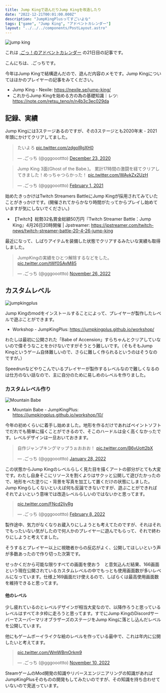```yaml
---
title: Jump Kingで遊んだりJump Kingを改造したり
date: "2022-12-21T00:01:00.000Z"
description: "JumpKingPlusってすごいよな"
tags: ["game", "Jump King", "アドベントカレンダー"]
layout: "../../../components/PostLayout.astro"
---
```


![jump king](/assets/images/posts/20221221-jumpking-maps/Jump-King.jpg)

これは [.ごっ！のアドベントカレンダー](https://adventar.org/calendars/8199) の21日目の記事です。

こんにちは、.ごっちです。

今年はJump Kingで結構遊んだので、遊んだ内容のメモです。Jump Kingについてはほかのプレイヤーの記事をみてください。

- Jump King - Nexile: https://nexile.se/jump-king/
- これからJump Kingを始める方の為の基礎知識｜レツ:  https://note.com/retsu_teno/n/n4b3c3ec029da

## 記録、実績

Jump Kingには3ステージあるのですが、その3ステージとも2020年末 - 2021年頭にかけてクリアしてました。

<blockquote class="twitter-tweet"><p lang="ja" dir="ltr">たいよろ <a href="https://t.co/zdgolRgXH0">pic.twitter.com/zdgolRgXH0</a></p>&mdash; .ごっち (@gggooottto) <a href="https://twitter.com/gggooottto/status/1341778764997357569?ref_src=twsrc%5Etfw">December 23, 2020</a></blockquote>

<blockquote class="twitter-tweet"><p lang="ja" dir="ltr">Jump King 3面(Ghost of the Babe.)。 累計17時間の激闘を経てクリアしてきました！めっちゃつらかった！ <a href="https://t.co/WAykZx2UzH">pic.twitter.com/WAykZx2UzH</a></p>&mdash; .ごっち (@gggooottto) <a href="https://twitter.com/gggooottto/status/1356270836341039104?ref_src=twsrc%5Etfw">February 1, 2021</a></blockquote>

始めたきっかけはTwitch Streamers BattleにJump Kingが採用されてみていたことがきっかけです。(開催されてからかなり時間がたってからプレイし始めていますが気にしないでください。)

- 【Twitch】総勢32名賞金総額50万円『Twitch Streamer Battle：Jump King』4月26日20時開催 | Jpstreamer:  https://jpstreamer.com/twitch-news/twitch-streamer-battle-20-4-26-jump-king

最近になって、しばりアイテムを装備した状態でクリアするみたいな実績も取得しました。

<blockquote class="twitter-tweet"><p lang="ja" dir="ltr">JumpKingの実績をひとつ解除するなどをした。 <a href="https://t.co/tWf0SAvM85">pic.twitter.com/tWf0SAvM85</a></p>&mdash; .ごっち (@gggooottto) <a href="https://twitter.com/gggooottto/status/1596386455466962945?ref_src=twsrc%5Etfw">November 26, 2022</a></blockquote>

## カスタムレベル

![jumpkingplus](/assets/images/posts/20221221-jumpking-maps/JumpKingPlus.png)

Jump Kingのmodをインストールすることによって、プレイヤーが製作したレベルで遊ぶことができます。

- Workshop - JumpKingPlus: https://jumpkingplus.github.io/workshop/

わたしは最初に公開された「Babe of Accension」すらちゃんとクリアしていないので偉そうなことをかけないですがそうとう難しいです。（そもそもJump Kingというゲーム自体難しいので、さらに難しく作られるというのはそうなのですが。）

Speedrunなどやりこんでいるプレイヤーが製作するレベルなので難しくなるのは仕方のない話なので、主に自分のために易しめのレベルを作りました。

### カスタムレベル作り

![Mountain Babe](/assets/images/posts/20221221-jumpking-maps/MountainBabe.png)

- Mountain Babe - JumpKingPlus: https://jumpkingplus.github.io/workshop/10/

今年の初めくらいに着手し始めました。地形を作るだけであればペイントソフトでだれでも簡単に描くことができるので、そこのハードルは全く高くなかったです。レベルデザインは一旦おいておきます。

<blockquote class="twitter-tweet"><p lang="ja" dir="ltr">自作ジャンプキングマップうぉおおお！ <a href="https://t.co/B6vUott2bX">pic.twitter.com/B6vUott2bX</a></p>&mdash; .ごっち (@gggooottto) <a href="https://twitter.com/gggooottto/status/1487096876990033920?ref_src=twsrc%5Etfw">January 28, 2022</a></blockquote>

この状態からJump Kingのレベルらしく見た目を描くアートの部分がとても大変です。わたし自身そこにリソースを割くよりはサクッと公開して遊びたかったので、地形をべた塗りに・背景を写真を加工して置くだけの状態にしました。Jump Kingらしくないといえば何も反論できないですが、遊ぶことができればそれでよいという意味では改造レベルらしいのではないかと思ってます。

<blockquote class="twitter-tweet"><p lang="zxx" dir="ltr"><a href="https://t.co/FNcd2IjyRg">pic.twitter.com/FNcd2IjyRg</a></p>&mdash; .ごっち (@gggooottto) <a href="https://twitter.com/gggooottto/status/1491057367949398019?ref_src=twsrc%5Etfw">February 8, 2022</a></blockquote>

製作途中、気力がなくなりお蔵入りにしようとも考えてたのですが、それはそれでもったいない気がしたので何人かのプレイヤーに遊んでもらって、それで終わりにしようと考えてました。

そうするとプレイヤー以上に視聴者からの反応がよく、公開してほしいという声が多数あったので作り切った次第です。

せっかくだから可能な限りすべての画面を使おう　と意気込んだ結果、166画面という現在公開されているカスタムレベルの中でもっとも使用画面数が多いレベルになっています。仕様上169画面だけ使えるので、しばらくは最高使用画面数を維持できると思ってます。

#### 他のレベル

少し疲れているのとレベルデザインが相当大変なので、以降作ろうと思っているレベルはすべてネタ枠に走ろうと思ってます。すでにJump KingのDiscordサーバーでスーパーマリオブラザーズのステージをJump Kingに落とし込んだレベルを公開しています。

他にもゲームボーイライクな絵のレベルを作っている最中で、これは年内に公開したいと考えてます。

<blockquote class="twitter-tweet"><p lang="zxx" dir="ltr"><a href="https://t.co/WmWBmOrkm9">pic.twitter.com/WmWBmOrkm9</a></p>&mdash; .ごっち (@gggooottto) <a href="https://twitter.com/gggooottto/status/1590682298466594816?ref_src=twsrc%5Etfw">November 10, 2022</a></blockquote>

SteamゲームのMod開発の知識やリバースエンジニアリングの知識があればJumpKingPlusそのものの開発もしてみたいのですが、その知識を持ち合わせていないので見送っています。
